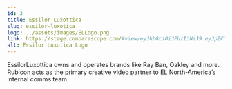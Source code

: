 ```yaml
---
id: 3
title: Essilor Luxottica
slug: essilor-luxotica
logo: ../assets/images/ELLogo.png
link: https://stage.comparascope.com/#view/eyJhbGciOiJFUzI1NiJ9.eyJpZCI6NDF9.7GESjnlUDJ5hwb7-5etxsGJv6BhPdv3Y2OM30l5a5DY3_OgRca7WQs9qe6uK_kM0-L5CHcuCiXffyT4TIInNoA
alt: Essilor Luxotica Logo
---
```


EssilorLuxottica owns and operates brands like Ray Ban, Oakley and more. Rubicon acts as the primary creative video partner to EL North-America’s internal comms team.